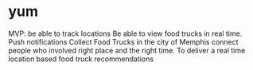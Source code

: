 # yum
MVP: be able to track locations Be able to view food trucks in real time. Push notifications  Collect Food Trucks in the city of Memphis  connect people who involved right place and the right time.  To deliver a real time location based food truck recommendations
